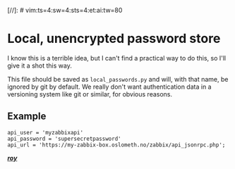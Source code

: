 [//]: # vim:ts=4:sw=4:sts=4:et:ai:tw=80

# Local, unencrypted password store

I know this is a terrible idea, but I can't find a practical way to do this, so
I'll give it a shot this way.

This file should be saved as `local_passwords.py` and will, with that name,
be ignored by git by default. We really don't want authentication data in a
versioning system like git or similar, for obvious reasons.

## Example
```
api_user = 'myzabbixapi'
api_password = 'supersecretpassword'
api_url = 'https://my-zabbix-box.oslometh.no/zabbix/api_jsonrpc.php';
```

***[roy](mailto:roy@karlsbak.net)***

